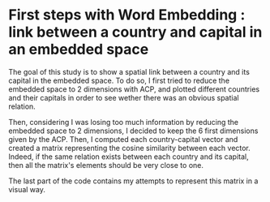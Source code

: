 # First steps with Word Embedding : link between a country and capital in an embedded space

The goal of this study is to show a spatial link between a country and its capital in the embedded space.
To do so, I first tried to reduce the embedded space to 2 dimensions with ACP, and plotted different countries and their capitals in order to see wether there was an obvious spatial relation.

Then, considering I was losing too much information by reducing the embedded space to 2 dimensions, I decided to keep the 6 first dimensions given by the ACP.
Then, I computed each country-capital vector and created a matrix representing the cosine similarity between each vector. Indeed, if the same relation exists between each country and its capital, then all the matrix's elements should be very close to one.

The last part of the code contains my attempts to represent this matrix in a visual way.